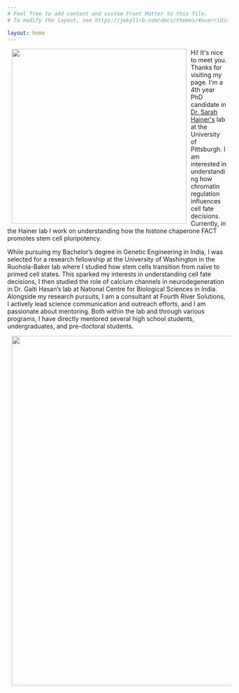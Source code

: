 ```yaml
---
# Feel free to add content and custom Front Matter to this file.
# To modify the layout, see https://jekyllrb.com/docs/themes/#overriding-theme-defaults

layout: home
---
```


<img width ="400" align = left hspace = "10" id="profile" src = "/rithika-pic.JPG"/> Hi! It's nice to meet you. Thanks for visiting my page. I'm a 4th year PhD candidate in [Dr. Sarah Hainer's](https://www.hainerlab.com/) lab  at the University of Pittsburgh. I am interested in understanding how chromatin regulation influences cell fate decisions.  Currently, in the Hainer lab I work on understanding how the histone chaperone FACT promotes stem cell pluripotency. 

While pursuing my Bachelor’s degree in Genetic Engineering in India, I was selected for a research fellowship at the University of Washington in the Ruohola-Baker lab where I studied how stem cells transition from naïve to primed cell states. This sparked my interests in understanding cell fate decisions, I then studied the role of calcium channels in neurodegeneration in Dr. Gaiti Hasan’s lab at National Centre for Biological Sciences in India. Alongside my research pursuits, I am a consultant at Fourth River Solutions, I actively lead science communication and outreach efforts, and I am passionate about mentoring. Both within the lab and through various programs, I have directly mentored several high school students, undergraduates, and pre-doctoral students.

<img width ="800" align = center hspace = "10" id="profile" src = "/About.png"/>

